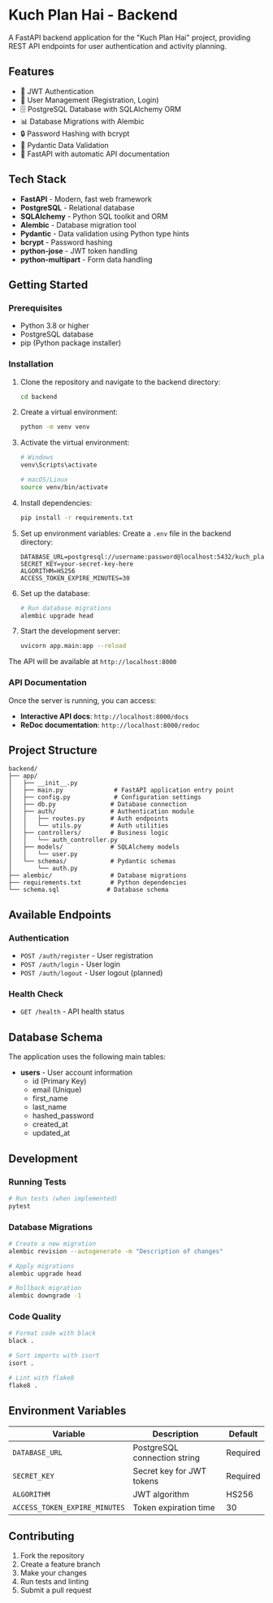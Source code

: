 # Kuch Plan Hai - Backend

A FastAPI backend application for the "Kuch Plan Hai" project, providing REST API endpoints for user authentication and activity planning.

## Features

- 🔐 JWT Authentication
- 👤 User Management (Registration, Login)
- 🗄️ PostgreSQL Database with SQLAlchemy ORM
- 📊 Database Migrations with Alembic
- 🔒 Password Hashing with bcrypt
- 📝 Pydantic Data Validation
- 🚀 FastAPI with automatic API documentation

## Tech Stack

- **FastAPI** - Modern, fast web framework
- **PostgreSQL** - Relational database
- **SQLAlchemy** - Python SQL toolkit and ORM
- **Alembic** - Database migration tool
- **Pydantic** - Data validation using Python type hints
- **bcrypt** - Password hashing
- **python-jose** - JWT token handling
- **python-multipart** - Form data handling

## Getting Started

### Prerequisites

- Python 3.8 or higher
- PostgreSQL database
- pip (Python package installer)

### Installation

1. Clone the repository and navigate to the backend directory:
   ```bash
   cd backend
   ```

2. Create a virtual environment:
   ```bash
   python -m venv venv
   ```

3. Activate the virtual environment:
   ```bash
   # Windows
   venv\Scripts\activate
   
   # macOS/Linux
   source venv/bin/activate
   ```

4. Install dependencies:
   ```bash
   pip install -r requirements.txt
   ```

5. Set up environment variables:
   Create a `.env` file in the backend directory:
   ```
   DATABASE_URL=postgresql://username:password@localhost:5432/kuch_plan_hai
   SECRET_KEY=your-secret-key-here
   ALGORITHM=HS256
   ACCESS_TOKEN_EXPIRE_MINUTES=30
   ```

6. Set up the database:
   ```bash
   # Run database migrations
   alembic upgrade head
   ```

7. Start the development server:
   ```bash
   uvicorn app.main:app --reload
   ```

The API will be available at `http://localhost:8000`

### API Documentation

Once the server is running, you can access:
- **Interactive API docs**: `http://localhost:8000/docs`
- **ReDoc documentation**: `http://localhost:8000/redoc`

## Project Structure

```
backend/
├── app/
│   ├── __init__.py
│   ├── main.py              # FastAPI application entry point
│   ├── config.py            # Configuration settings
│   ├── db.py               # Database connection
│   ├── auth/               # Authentication module
│   │   ├── routes.py       # Auth endpoints
│   │   └── utils.py        # Auth utilities
│   ├── controllers/        # Business logic
│   │   └── auth_controller.py
│   ├── models/             # SQLAlchemy models
│   │   └── user.py
│   └── schemas/            # Pydantic schemas
│       └── auth.py
├── alembic/                # Database migrations
├── requirements.txt        # Python dependencies
└── schema.sql             # Database schema
```

## Available Endpoints

### Authentication
- `POST /auth/register` - User registration
- `POST /auth/login` - User login
- `POST /auth/logout` - User logout (planned)

### Health Check
- `GET /health` - API health status

## Database Schema

The application uses the following main tables:
- **users** - User account information
  - id (Primary Key)
  - email (Unique)
  - first_name
  - last_name
  - hashed_password
  - created_at
  - updated_at

## Development

### Running Tests
```bash
# Run tests (when implemented)
pytest
```

### Database Migrations
```bash
# Create a new migration
alembic revision --autogenerate -m "Description of changes"

# Apply migrations
alembic upgrade head

# Rollback migration
alembic downgrade -1
```

### Code Quality
```bash
# Format code with black
black .

# Sort imports with isort
isort .

# Lint with flake8
flake8 .
```

## Environment Variables

| Variable | Description | Default |
|----------|-------------|---------|
| `DATABASE_URL` | PostgreSQL connection string | Required |
| `SECRET_KEY` | Secret key for JWT tokens | Required |
| `ALGORITHM` | JWT algorithm | HS256 |
| `ACCESS_TOKEN_EXPIRE_MINUTES` | Token expiration time | 30 |

## Contributing

1. Fork the repository
2. Create a feature branch
3. Make your changes
4. Run tests and linting
5. Submit a pull request
